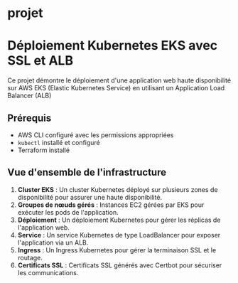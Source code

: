 # projet

# Déploiement Kubernetes EKS avec SSL et ALB

Ce projet démontre le déploiement d'une application web haute disponibilité sur AWS EKS (Elastic Kubernetes Service) 
en utilisant un Application Load Balancer (ALB)


## Prérequis

- AWS CLI configuré avec les permissions appropriées
- `kubectl` installé et configuré
- Terraform installé

## Vue d'ensemble de l'infrastructure

1. **Cluster EKS** : Un cluster Kubernetes déployé sur plusieurs zones de disponibilité pour assurer une haute disponibilité.
2. **Groupes de nœuds gérés** : Instances EC2 gérées par EKS pour exécuter les pods de l'application.
3. **Déploiement** : Un déploiement Kubernetes pour gérer les réplicas de l'application web.
4. **Service** : Un service Kubernetes de type LoadBalancer pour exposer l'application via un ALB.
5. **Ingress** : Un Ingress Kubernetes pour gérer la terminaison SSL et le routage.
6. **Certificats SSL** : Certificats SSL générés avec Certbot pour sécuriser les communications.

